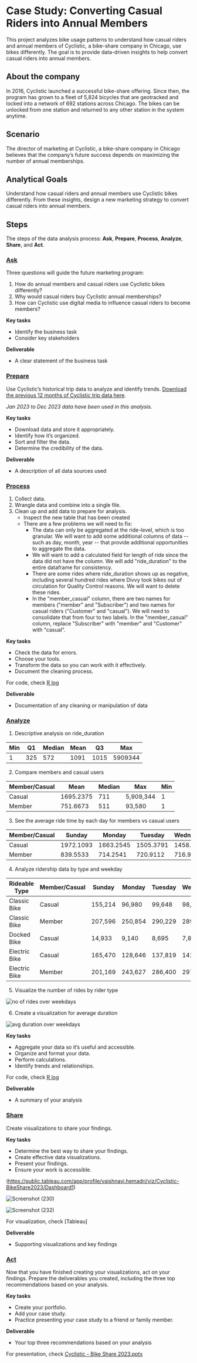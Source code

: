 # Case Study: Converting Casual Riders into Annual Members
This project analyzes bike usage patterns to understand how casual riders and annual members of Cyclistic, a bike-share company in Chicago, use bikes differently. The goal is to provide data-driven insights to help convert casual riders into annual members.

## About the company
In 2016, Cyclistic launched a successful bike-share offering. Since then, the program has grown to a fleet of 5,824 bicycles that are geotracked and locked into a network of 692 stations across Chicago. The bikes can be unlocked from one station and returned to any other station in the system anytime.

## Scenario
The director of marketing at Cyclistic, a bike-share company in Chicago believes that the company’s future success depends on maximizing the number of annual memberships.

## Analytical Goals
Understand how casual riders and annual members use Cyclistic bikes differently. From these insights, design a new marketing strategy to convert casual riders into annual members.

## Steps
The steps of the data analysis process: **Ask**, **Prepare**, **Process**, **Analyze**, **Share**, and **Act**.

### <ins>Ask</ins>
Three questions will guide the future marketing program:
1. How do annual members and casual riders use Cyclistic bikes differently?
2. Why would casual riders buy Cyclistic annual memberships?
3. How can Cyclistic use digital media to influence casual riders to become members?

**Key tasks**
* Identify the business task
* Consider key stakeholders

**Deliverable**
* A clear statement of the business task

### <ins>Prepare</ins>
Use Cyclistic’s historical trip data to analyze and identify trends. [Download the previous 12 months of Cyclistic trip data here](https://divvy-tripdata.s3.amazonaws.com/index.html).

*Jan 2023 to Dec 2023 data have been used in this analysis.*

**Key tasks**
* Download data and store it appropriately.
* Identify how it’s organized.
* Sort and filter the data.
* Determine the credibility of the data.

**Deliverable**
* A description of all data sources used

### <ins>Process</ins>
1. Collect data.
2. Wrangle data and combine into a single file.
3. Clean up and add data to prepare for analysis.
    * Inspect the new table that has been created
    * There are a few problems we will need to fix:
      - The data can only be aggregated at the ride-level, which is too granular. We will want to add some additional columns of data -- such as day, month, year -- that provide additional opportunities to aggregate the data.
      - We will want to add a calculated field for length of ride since the data did not have the column. We will add "ride_duration" to the entire dataframe for consistency.
      - There are some rides where ride_duration shows up as negative, including several hundred rides where Divvy took bikes out of circulation for Quality Control reasons. We will want to delete these rides.
      - In the "member_casual" column, there are two names for members ("member" and "Subscriber") and two names for casual riders ("Customer" and "casual"). We will need to consolidate that from four to two labels. In the "member_casual" column, replace "Subscriber" with "member" and "Customer" with "casual".

**Key tasks**
* Check the data for errors.
* Choose your tools.
* Transform the data so you can work with it effectively.
* Document the cleaning process.

For code, check [R log](https://github.com/04vaishnavi28/Cyclistic-Bike-Share-2023/blob/main/R%20log.txt)

**Deliverable**
* Documentation of any cleaning or manipulation of data

### <ins>Analyze</ins>
1. Descriptive analysis on ride_duration

| Min | Q1  | Median | Mean | Q3  | Max     |
| --- | --- | ------ | ---- | --- | ------- |
| 1   | 325 | 572    | 1091 | 1015| 5909344 |

2. Compare members and casual users

| Member/Casual | Mean     | Median | Max      | Min |
| ------------- | -------- | ------ | -------- | --- |
| Casual        | 1695.2375| 711    | 5,909,344| 1   |
| Member        | 751.6673 | 511    | 93,580   | 1   |

3. See the average ride time by each day for members vs casual users

| Member/Casual | Sunday    | Monday    | Tuesday   | Wednesday | Thursday  | Friday    | Saturday  |
| ------------- | --------- | --------- | --------- | --------- | --------- | --------- | --------- |
| Casual        | 1972.1093 | 1663.2545 | 1505.3791 | 1458.6211 | 1483.8940 | 1636.1457 | 1928.7081 |
| Member        | 839.5533  | 714.2541  | 720.9112  | 716.9467  | 721.2935  | 748.8346  | 836.4458  |

4. Analyze ridership data by type and weekday

| Rideable Type | Member/Casual | Sunday  | Monday  | Tuesday  | Wednesday | Thursday | Friday  | Saturday |
| ------------- | ------------- | ------- | ------- | -------- | --------- | -------- | ------- | -------- |
| Classic Bike  | Casual        | 155,214 | 96,980  | 99,648   | 98,618    | 107,945  | 127,753 | 190,647  |
| Classic Bike  | Member        | 207,596 | 250,854 | 290,229  | 289,138   | 288,459  | 256,942 | 235,808  |
| Docked Bike   | Casual        | 14,933  | 9,140   | 8,695    | 7,870     | 8,913    | 11,450  | 17,286   |
| Electric Bike | Casual        | 165,470 | 128,646 | 137,819  | 142,605   | 153,682  | 172,632 | 202,675  |
| Electric Bike | Member        | 201,169 | 243,627 | 286,400  | 297,227   | 301,027  | 274,561 | 236,950  |

5. Visualize the number of rides by rider type

![no  of rides over weekdays](https://github.com/user-attachments/assets/3c322610-ccca-4452-ab0c-0c2d43157949)

6. Create a visualization for average duration

![avg  duration over weekdays](https://github.com/user-attachments/assets/9745e15f-dd43-4ef5-82a5-ea0fec499b77)

**Key tasks**
* Aggregate your data so it’s useful and accessible.
* Organize and format your data.
* Perform calculations.
* Identify trends and relationships.

For code, check [R log](https://github.com/04vaishnavi28/Cyclistic-Bike-Share-2023/blob/main/R%20log.txt)

**Deliverable**
* A summary of your analysis

### <ins>Share</ins>
Create visualizations to share your findings.

**Key tasks**
* Determine the best way to share your findings.
* Create effective data visualizations.
* Present your findings.
* Ensure your work is accessible.

(https://public.tableau.com/app/profile/vaishnavi.hemadri/viz/Cyclistic-BikeShare2023/Dashboard1)

![Screenshot (230)](https://github.com/user-attachments/assets/08cb63c2-28bb-4264-afcc-b950fd1b09af)

![Screenshot (232)](https://github.com/user-attachments/assets/1aa2bb81-b438-40dd-b552-344111c83987)

For visualization, check [Tableau]

**Deliverable**
* Supporting visualizations and key findings

### <ins>Act</ins>
Now that you have finished creating your visualizations, act on your findings. Prepare the deliverables you created, including the three top recommendations based on your analysis.

**Key tasks**
* Create your portfolio.
* Add your case study.
* Practice presenting your case study to a friend or family member.

**Deliverable**
* Your top three recommendations based on your analysis

For presentation, check [Cyclistic - Bike Share 2023.pptx](https://github.com/user-attachments/files/17266699/Cyclistic.-.Bike.Share.2023.pptx)
